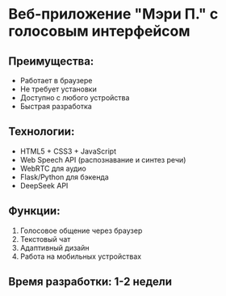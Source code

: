 # Веб-приложение "Мэри П." с голосовым интерфейсом

## Преимущества:
- Работает в браузере
- Не требует установки
- Доступно с любого устройства
- Быстрая разработка

## Технологии:
- HTML5 + CSS3 + JavaScript
- Web Speech API (распознавание и синтез речи)
- WebRTC для аудио
- Flask/Python для бэкенда
- DeepSeek API

## Функции:
1. Голосовое общение через браузер
2. Текстовый чат
3. Адаптивный дизайн
4. Работа на мобильных устройствах

## Время разработки: 1-2 недели 